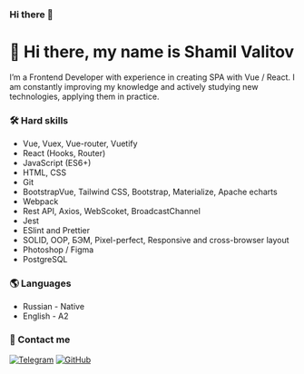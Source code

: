### Hi there 👋

<!--
**Crashmet/Crashmet** is a ✨ _special_ ✨ repository because its `README.md` (this file) appears on your GitHub profile.

Here are some ideas to get you started:

- 🔭 I’m currently working on ...
- 🌱 I’m currently learning ...
- 👯 I’m looking to collaborate on ...
- 🤔 I’m looking for help with ...
- 💬 Ask me about ...
- 📫 How to reach me: ...
- 😄 Pronouns: ...
- ⚡ Fun fact: ...
-->

# 👋 Hi there, my name is Shamil Valitov

I’m a Frontend Developer with experience in creating SPA with Vue / React. I am constantly improving my knowledge and actively studying new technologies, applying them in practice.

<!-- SKILLS -->

### 🛠️ Hard skills

- Vue, Vuex, Vue-router, Vuetify
- React (Hooks, Router)
- JavaScript (ES6+)
- HTML, CSS
- Git
- BootstrapVue, Tailwind CSS, Bootstrap, Materialize, Apache echarts
- Webpack
- Rest API, Axios, WebScoket, BroadcastChannel
- Jest
- ESlint and Prettier
- SOLID, ООP, БЭМ, Pixel-perfect, Responsive and cross-browser layout
- Photoshop / Figma
- PostgreSQL

### 🌎 Languages
- Russian - Native
- English - A2

<!-- PROJECTS 

### ⚙️ My projects
- [CV](https://github.com/Poccu/cv) - Portfolio website | React - Material UI - API
- [Seven](https://github.com/Poccu/seven) - Social network | React - Redux Toolkit - TypeScript - Material UI - Firebase - i18next 

-->

<!-- CONTACT ME -->

### 📝 Contact me

[![Telegram][telegram-shield]][telegram-url]
[![GitHub][github-shield]][github-url]

<!-- [![LinkedIn][linkedin-shield]][linkedin-url]  -->

<!-- MARKDOWN LINKS & IMAGES -->

[telegram-shield]: https://img.shields.io/badge/-Telegram-black.svg?style=for-the-badge&logo=telegram&colorB=555
[telegram-url]: https://t.me/sobaka35

[github-shield]: https://img.shields.io/badge/-GitHub-black.svg?style=for-the-badge&logo=github&colorB=555
[github-url]: https://github.com/Crashmet

[linkedin-shield]: https://img.shields.io/badge/-LinkedIn-black.svg?style=for-the-badge&logo=linkedin&colorB=555
[linkedin-url]: https://www.linkedin.com/in/poccu/
